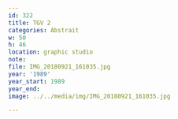 ```yaml
---
id: 322
title: TGV 2
categories: Abstrait
w: 50
h: 46
location: graphic studio
note:
file: IMG_20180921_161035.jpg
year: '1989'
year_start: 1989
year_end:
image: ../../media/img/IMG_20180921_161035.jpg

---
```

